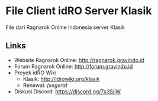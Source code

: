 # File Client idRO Server Klasik
File dari Ragnarok Online Indonesia server Klasik

## Links
* Website Ragnarok Online: http://ragnarok.gravindo.id
* Forum Ragnarok Online: http://forum.gravindo.id
* Proyek idRO Wiki
  * Klasik: http://idrowiki.org/klasik
  * Renewal: *(segera)*
* Diskusi Discord: https://discord.gg/7x3SjjW
